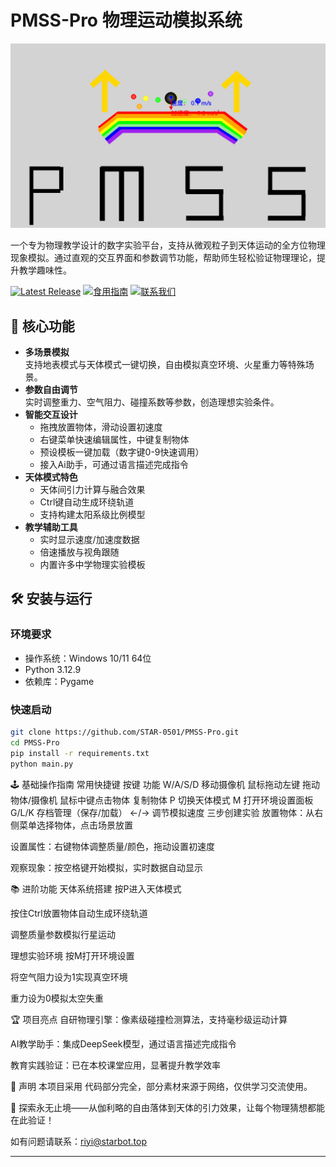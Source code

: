 # PMSS-Pro 物理运动模拟系统

![软件界面示例](static/cover.png)

一个专为物理教学设计的数字实验平台，支持从微观粒子到天体运动的全方位物理现象模拟。通过直观的交互界面和参数调节功能，帮助师生轻松验证物理理论，提升教学趣味性。
  
[![Latest Release](https://img.shields.io/github/v/release/STAR-0501/PMSS-Pro?style=for-the-badge)](https://github.com/STAR-0501/PMSS-Pro/releases/latest) [![食用指南](https://img.shields.io/badge/食用指南-用户手册-blue?style=for-the-badge)](https://pmss.starbot.top/help/) [![联系我们](https://img.shields.io/badge/联系我们-意见反馈-green?style=for-the-badge)](https://starbot.top)

## 🌟 核心功能

- **多场景模拟**  
  支持地表模式与天体模式一键切换，自由模拟真空环境、火星重力等特殊场景。
- **参数自由调节**  
  实时调整重力、空气阻力、碰撞系数等参数，创造理想实验条件。
- **智能交互设计**  
  - 拖拽放置物体，滑动设置初速度  
  - 右键菜单快速编辑属性，中键复制物体  
  - 预设模板一键加载（数字键0-9快速调用）
  - 接入Ai助手，可通过语言描述完成指令
- **天体模式特色**  
  - 天体间引力计算与融合效果  
  - Ctrl键自动生成环绕轨道  
  - 支持构建太阳系级比例模型
- **教学辅助工具**  
  - 实时显示速度/加速度数据  
  - 倍速播放与视角跟随  
  - 内置许多中学物理实验模板

## 🛠️ 安装与运行

### 环境要求
- 操作系统：Windows 10/11 64位
- Python 3.12.9
- 依赖库：Pygame

### 快速启动
```bash
git clone https://github.com/STAR-0501/PMSS-Pro.git
cd PMSS-Pro
pip install -r requirements.txt
python main.py
```
🕹️ 基础操作指南
常用快捷键
按键	功能
W/A/S/D	移动摄像机
鼠标拖动左键	拖动物体/摄像机
鼠标中键点击物体	复制物体
P	切换天体模式
M	打开环境设置面板
G/L/K	存档管理（保存/加载）
←/→	调节模拟速度
三步创建实验
放置物体：从右侧菜单选择物体，点击场景放置

设置属性：右键物体调整质量/颜色，拖动设置初速度

观察现象：按空格键开始模拟，实时数据自动显示

📚 进阶功能
天体系统搭建
按P进入天体模式

按住Ctrl放置物体自动生成环绕轨道

调整质量参数模拟行星运动

理想实验环境
按M打开环境设置

将空气阻力设为1实现真空环境

重力设为0模拟太空失重

🏆 项目亮点
自研物理引擎：像素级碰撞检测算法，支持毫秒级运动计算

AI教学助手：集成DeepSeek模型，通过语言描述完成指令

教育实践验证：已在本校课堂应用，显著提升教学效率

📜 声明
本项目采用 代码部分完全，部分素材来源于网络，仅供学习交流使用。

🌌 探索永无止境——从伽利略的自由落体到天体的引力效果，让每个物理猜想都能在此验证！

如有问题请联系：riyi@starbot.top

---